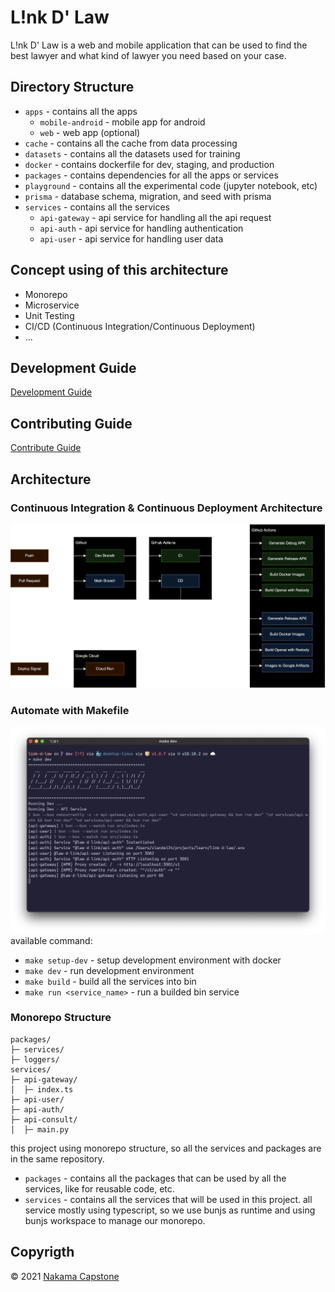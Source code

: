 # L!nk D' Law
L!nk D' Law is a web and mobile application that can be used to find the best lawyer and what kind of lawyer you need based on your case.

## Directory Structure
- `apps` - contains all the apps
    - `mobile-android` - mobile app for android
    - `web` - web app (optional)
- `cache` - contains all the cache from data processing
- `datasets` - contains all the datasets used for training
- `docker` - contains dockerfile for dev, staging, and production
- `packages` - contains dependencies for all the apps or services
- `playground` - contains all the experimental code (jupyter notebook, etc)
- `prisma` - database schema, migration, and seed with prisma
- `services` - contains all the services
    - `api-gateway` - api service for handling all the api request
    - `api-auth` - api service for handling authentication
    - `api-user` - api service for handling user data

## Concept using of this architecture
- Monorepo
- Microservice
- Unit Testing
- CI/CD (Continuous Integration/Continuous Deployment)
- ...

## Development Guide
[Development Guide](DEVELOPMENT.md)

## Contributing Guide
[Contribute Guide](CONTRIBUTING.md)

## Architecture

### Continuous Integration & Continuous Deployment Architecture
![CICD](./assets/cicd.png)

### Automate with Makefile
![Makefile](./assets/makefile.png)
available command:
- `make setup-dev` - setup development environment with docker
- `make dev` - run development environment
- `make build` - build all the services into bin
- `make run <service_name>` - run a builded bin service

### Monorepo Structure
```
packages/
├─ services/
├─ loggers/
services/
├─ api-gateway/
│  ├─ index.ts
├─ api-user/
├─ api-auth/
├─ api-consult/
│  ├─ main.py
```
this project using monorepo structure, so all the services and packages are in the same repository.
- `packages` - contains all the packages that can be used by all the services, like for reusable code, etc.
- `services` - contains all the services that will be used in this project.
all service mostly using typescript, so we use bunjs as runtime and using bunjs workspace to manage our monorepo.

## Copyrigth
&copy; 2021 [Nakama Capstone](https://github.com/Nakama-Capstone)
